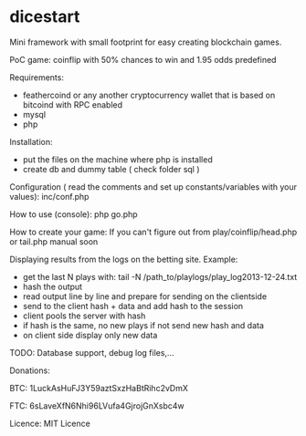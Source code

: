 dicestart
=========

Mini framework with small footprint for easy creating blockchain games.

PoC game: coinflip with 50% chances to win and 1.95 odds predefined

Requirements:
- feathercoind or any another cryptocurrency wallet that is based on bitcoind with RPC enabled
- mysql
- php

Installation:
- put the files on the machine where php is installed
- create db and dummy table ( check folder sql )

Configuration ( read the comments and set up constants/variables with your values):
inc/conf.php

How to use (console):
php go.php 

How to create your game: If you can't figure out from play/coinflip/head.php or tail.php manual soon

Displaying results from the logs on the betting site.
Example:
- get the last N plays with: tail -N /path_to/playlogs/play_log2013-12-24.txt
- hash the output
- read output line by line and prepare for sending on the clientside
- send to the client hash + data and add hash to the session
- client pools the server with hash
- if hash is the same, no new plays if not send new hash and data
- on client side display only new data

TODO: 
Database support, debug log files,... 

Donations:

BTC: 1LuckAsHuFJ3Y59aztSxzHaBtRihc2vDmX

FTC: 6sLaveXfN6Nhi96LVufa4GjrojGnXsbc4w 

Licence: MIT Licence
